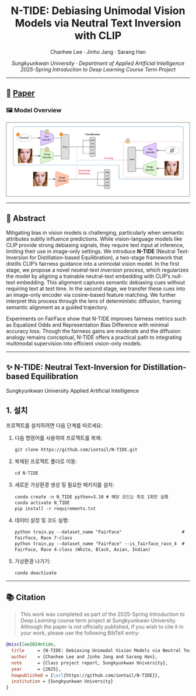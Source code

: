 <p align="center">
  <h1 align="center">N-TIDE: Debiasing Unimodal Vision Models via Neutral Text Inversion with CLIP</h1>
  <p align="center">
    <a>Chanhee Lee</a>
    ·
    <a>Jinho Jang</a>
    ·
    <a>Sarang Han</a>
  </p>
  <p align="center">
    <i>Sungkyunkwan University · Department of Applied Artificial Intelligence</i><br>
    <i>2025-Spring Introduction to Deep Learning Course Term Project</i>
  </p>
</p>

---
## 📄 [Paper](https://drive.google.com/file/d/1XQGbxueJkxlq0xKpMo7ILOakWykr1_zk/view?usp=sharing)

### 🖼️ Model Overview
![overview](./assets/N_TIDE.png)

---

## 📝 Abstract

Mitigating bias in vision models is challenging, particularly when semantic attributes subtly influence predictions. While vision-language models like CLIP provide strong debiasing signals, they require text input at inference, limiting their use in image-only settings. We introduce **N-TIDE** (Neutral Text-Inversion for Distillation-based Equilibration), a two-stage framework that distills CLIP’s fairness guidance into a unimodal vision model. In the first stage, we propose a novel *neutral-text inversion* process, which regularizes the model by aligning a trainable neutral-text embedding with CLIP’s null-text embedding. This alignment captures semantic debiasing cues without requiring text at test time. In the second stage, we transfer these cues into an image-only encoder via cosine-based feature matching. We further interpret this process through the lens of deterministic diffusion, framing semantic alignment as a guided trajectory.

Experiments on FairFace show that N-TIDE improves fairness metrics such as Equalized Odds and Representation Bias Difference with minimal accuracy loss. Though the fairness gains are moderate and the diffusion analogy remains conceptual, N-TIDE offers a practical path to integrating multimodal supervision into efficient vision-only models.


---

## :sparkles: N-TIDE: Neutral Text-Inversion for Distillation-based Equilibration

Sungkyunkwan University Applied Artificial Intelligence

## 1. 설치 

프로젝트를 설치하려면 다음 단계를 따르세요:

1. 다음 명령어를 사용하여 프로젝트를 복제:
   ```
   git clone https://github.com/iontail/N-TIDE.git
   ```
2. 복제된 프로젝트 폴더로 이동:
   ```
   cd N-TIDE
   ```
3. 새로운 가상환경 생성 및 필요한 패키지를 설치:
   ```
   conda create -n N_TIDE python=3.10 # 해당 코드는 최초 1회만 실행
   conda activate N_TIDE  
   pip install -r requirements.txt
   ```
4. 데이터 설정 및 코드 실행:
   ```
   python train.py --dataset_name "FairFace"                       # FairFace, Race 7-class
   python train.py --dataset_name "FairFace" --is_fairface_race_4  # FairFace, Race 4-class (White, Black, Asian, Indian)
   ```
6. 가상환경 나가기:
    ```
    conda deactivate
    ```

---

## 📚 Citation

> This work was completed as part of the 2025-Spring *Introduction to Deep Learning* course term project at Sungkyunkwan University. Although the paper is not officially published, if you wish to cite it in your work, please use the following BibTeX entry:

```bibtex
@misc{lee2024ntide,
  title     = {N-TIDE: Debiasing Unimodal Vision Models via Neutral Text Inversion with CLIP},
  author    = {Chanhee Lee and Jinho Jang and Sarang Han},
  note      = {Class project report, Sungkyunkwan University},
  year      = {2025},
  howpublished = {\url{https://github.com/iontail/N-TIDE}},
  institution = {Sungkyunkwan University}
}

